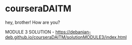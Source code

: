 # courseraDAITM

hey, brother! How are you?



MODULE 3 SOLUTION - https://debanjan-deb.github.io/courseraDAITM/solutionMODULE3/index.html
